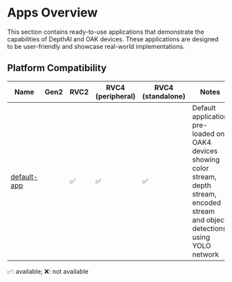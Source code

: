 # Apps Overview

This section contains ready-to-use applications that demonstrate the capabilities of DepthAI and OAK devices. These applications are designed to be user-friendly and showcase real-world implementations.

## Platform Compatibility

| Name | Gen2 | RVC2 | RVC4 (peripheral) | RVC4 (standalone) | Notes |
|------|------|------|-------------------|-------------------|-------|
| [default-app](default-app/) | | ✅ | ✅ | ✅ | Default application pre-loaded on OAK4 devices showing color stream, depth stream, encoded stream and object detections using YOLO network |

✅: available; ❌: not available